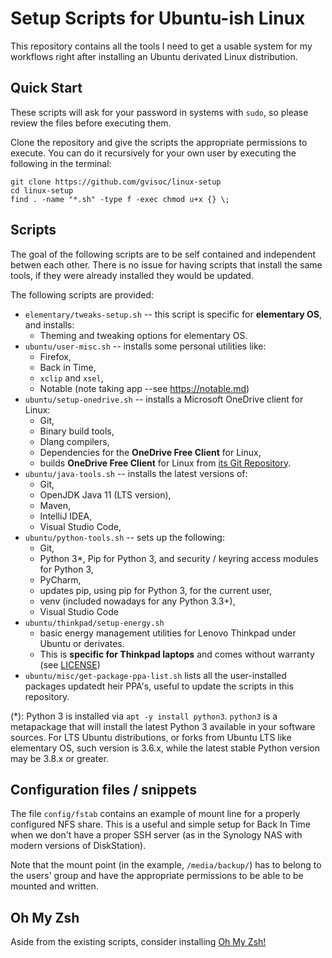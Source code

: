 # Setup Scripts for Ubuntu-ish Linux
This repository contains all the tools I need to get a usable system for my workflows right after installing an Ubuntu derivated Linux distribution.

## Quick Start
These scripts will ask for your password in systems with `sudo`, so please review the files before executing them.

Clone the repository and give the scripts the appropriate permissions to execute. You can do it recursively for your own user by executing the following in the terminal:

```
git clone https://github.com/gvisoc/linux-setup
cd linux-setup
find . -name "*.sh" -type f -exec chmod u+x {} \;
```

## Scripts
The goal of the following scripts are to be self contained and independent betwen each other. There is no issue for having scripts that install the same tools, if they were already installed they would be updated.

The following scripts are provided:
- `elementary/tweaks-setup.sh` -- this script is specific for **elementary OS**, and installs: 
    - Theming and tweaking options for elementary OS.
- `ubuntu/user-misc.sh` -- installs some personal utilities like:
    - Firefox,
    - Back in Time, 
    - `xclip` and `xsel`,
    - Notable (note taking app --see https://notable.md)
- `ubuntu/setup-onedrive.sh` -- installs a Microsoft OneDrive client for Linux:
    - Git,
    - Binary build tools,
    - Dlang compilers,
    - Dependencies for the **OneDrive Free Client** for Linux, 
    - builds **OneDrive Free Client** for Linux from [its Git Repository](https://github.com/abraunegg/onedrive.git).
- `ubuntu/java-tools.sh` -- installs the latest versions of: 
    - Git,
    - OpenJDK Java 11 (LTS version),
    - Maven,
    - IntelliJ IDEA,
    - Visual Studio Code,
- `ubuntu/python-tools.sh` -- sets up the following:
    - Git, 
    - Python 3*, Pip for Python 3, and security / keyring access modules for Python 3,
    - PyCharm,
    - updates pip, using pip for Python 3, for the current user,
    - venv (included nowadays for any Python 3.3+),
    - Visual Studio Code
- `ubuntu/thinkpad/setup-energy.sh`
    - basic energy management utilities for Lenovo Thinkpad under Ubuntu or derivates.
    - This is **specific for Thinkpad laptops** and comes without warranty (see [LICENSE](LICENSE))
- `ubuntu/misc/get-package-ppa-list.sh` lists all the user-installed packages updatedt
heir PPA's, useful to update the scripts in this repository.

(*): Python 3 is installed via `apt -y install python3`. `python3` is a metapackage that will install the latest Python 3 available in your software sources. For LTS Ubuntu distributions, or forks from Ubuntu LTS like elementary OS, such version is 3.6.x, while the latest stable Python version may be 3.8.x or greater.



## Configuration files / snippets
The file `config/fstab` contains an example of mount line for a properly configured NFS share. This is a useful and simple setup for Back In Time when we don't have a proper SSH server (as in the Synology NAS with modern versions of DiskStation).

Note that the mount point (in the example, `/media/backup/`) has to belong to the users' group and have the appropriate permissions to be able to be mounted and written.

## Oh My Zsh
Aside from the existing scripts, consider installing [Oh My Zsh!](https://github.com/ohmyzsh/ohmyzsh)
